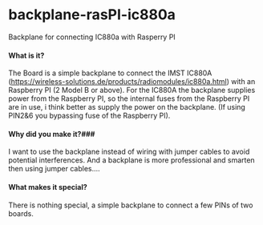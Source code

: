# backplane-rasPI-ic880a
Backplane for connecting IC880a with Rasperry PI
#### What is it?
The Board is a simple backplane to connect the IMST IC880A (https://wireless-solutions.de/products/radiomodules/ic880a.html) with an Raspberry PI (2 Model B or above). For the IC880A the backplane supplies power from the Raspberry PI, so the internal fuses from the Raspberry PI are in use, i think better as supply the power on the backplane. (If using PIN2&6 you bypassing fuse of the Raspberry PI).

#### Why did you make it?###
I want to use the backplane instead of wiring with jumper cables to avoid potential interferences. And a backplane is more professional and smarten then using jumper cables....

#### What makes it special?
There is nothing special, a simple backplane to connect a few PINs of two boards.
